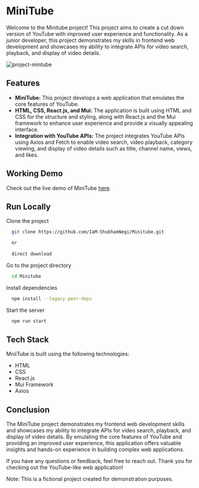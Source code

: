 
# MiniTube

Welcome to the Minitube project! This project aims to create a cut down version of YouTube with improved user experience and functionality. As a junior developer, this project demonstrates my skills in frontend web development and showcases my ability to integrate APIs for video search, playback, and display of video details.

![project-mintube](https://github.com/IaM-ShubhamNegi/Minitube/assets/123191025/0382c19d-0df3-4bf2-ba55-f501121c6501)

## Features

- **MiniTube:** This project develops a web application that emulates the core features of YouTube.
- **HTML, CSS, React.js, and Mui:** The application is built using HTML and CSS for the structure and styling, along with React.js and the Mui framework to enhance user experience and provide a visually appealing interface.
- **Integration with YouTube APIs:** The project integrates YouTube APIs using Axios and Fetch to enable video search, video playback, category viewing, and display of video details such as title, channel name, views, and likes.

## Working Demo

Check out the live demo of MiniTube [here](https://minitube-shubham.netlify.app/).
## Run Locally

Clone the project

```bash
  git clone https://github.com/IaM-ShubhamNegi/Minitube.git

  or
  
  direct download
```

Go to the project directory

```bash
  cd Minitube
```

Install dependencies

```bash
  npm install --legacy-peer-deps
```

Start the server

```bash
  npm run start
```


## Tech Stack

MniiTube is built using the following technologies:

- HTML
- CSS
- React.js
- Mui Framework
- Axios

## Conclusion

The MiniTube project demonstrates my frontend web development skills and showcases my ability to integrate APIs for video search, playback, and display of video details. By emulating the core features of YouTube and providing an improved user experience, this application offers valuable insights and hands-on experience in building complex web applications.

If you have any questions or feedback, feel free to reach out. Thank you for checking out the YouTube-like web application!

Note: This is a fictional project created for demonstration purposes.
